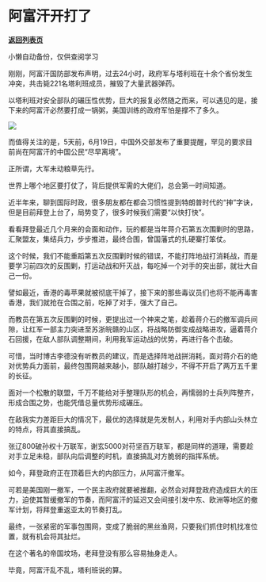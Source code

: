 # 阿富汗开打了

[**返回列表页**](/gzh/政事堂2019)

小懒自动备份，仅供查阅学习

刚刚，阿富汗国防部发布声明，过去24小时，政府军与塔利班在十余个省份发生冲突，共击毙221名塔利班成员，摧毁了大量武器弹药。

  

以塔利班对安全部队的碾压性优势，巨大的报复必然随之而来，可以遇见的是，接下来的阿富汗必然要打成一锅粥，美国训练的政府军怕是撑不了多久。  

  

![](https://mmbiz.qpic.cn/mmbiz_jpg/rxhS23yu8cMiazic4vtIDM4zWbxfszzqEDOSmO9wxqSZcibgdb97kIloeKD3qIX0mGevOagxibwJkeK52kcE1V6Mwg/640?wx_fmt=jpeg)

  

而值得关注的是，5天前，6月19日，中国外交部发布了重要提醒，罕见的要求目前尚在阿富汗的中国公民“尽早离境”。  

  

正所谓，大军未动粮草先行。  
  

世界上哪个地区要打仗了，背后提供军需的大佬们，总会第一时间知道。  

  

近半年来，聊到国际时政，很多朋友都在都会习惯性提到特朗普时代的“抻”字诀，但是目前拜登上台了，局势变了，很多时候我们需要“以快打快”。  

  

看看拜登最近几个月来的会面和动作，玩的都是当年蒋介石第五次围剿时的思路，汇聚盟友，集结兵力，步步推进，最终合围，曾国藩式的扎硬寨打笨仗。  

  

这个时候，我们不能重蹈第五次反围剿时候的错误，不能打阵地战打消耗战，而是要学习前四次的反围剿，打运动战和歼灭战，每吃掉一个对手的突出部，就壮大自己一份。  

  

譬如最近，香港的毒苹果就被彻底干掉了，接下来的那些毒议员们也将不能再毒害香港，我们就抢在合围之前，吃掉了对手，强大了自己。

  

而教员在第五次反围剿的时候，更提出过一个神来之笔，趁着蒋介石的撤军调兵间隙，让红军一部主力突进至苏浙皖赣的山区，将战略防御变成战略进攻，逼着蒋介石回援，在敌人部队调整期间，利用我军运动战的优势，再进行各个击破。  

  

可惜，当时博古李德没有听教员的建议，而是选择阵地战拼消耗，面对蒋介石的绝对优势兵力面前，最终包围网越来越小，部队越打越少，不得不开启了两万五千里的长征。  

  

面对一个松散的联盟，千万不能给对手整理队形的机会，再懦弱的士兵列阵整齐，形成合围之势，也能凭借总量优势形成碾压。

  

在敌我实力差距巨大的情况下，最优的选择就是先发制人，利用对手内部山头林立的特点，将其直接搞乱。  

  

张辽800破孙权十万联军，谢玄5000对苻坚百万联军，都是同样的道理，需要趁对手立足未稳，部队向后调整的时机，直接搞乱对方脆弱的指挥系统。  

  

如今，拜登政府正在顶着巨大的内部压力，从阿富汗撤军。

  

可若是美国刚一撤军，一个民主政府就要被推翻，必然会对拜登政府造成巨大的压力，迫使其暂缓撤军的节奏，而阿富汗的延迟又会间接引发中东、欧洲等地区的撤军计划，将拜登重返亚太的节奏打乱。  

  

最终，一张紧密的军事包围网，变成了脆弱的黑丝渔网，只要我们抓住时机找准位置，就有机会将其扯烂。

  

在这个著名的帝国坟场，老拜登没有那么容易抽身走人。

  

毕竟，阿富汗乱不乱，塔利班说的算。

  

